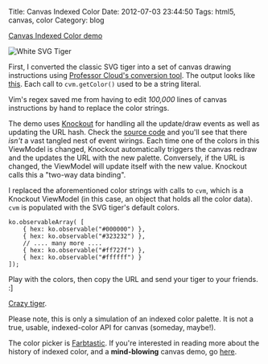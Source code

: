 Title: Canvas Indexed Color
Date: 2012-07-03 23:44:50
Tags: html5, canvas, color
Category: blog

[Canvas Indexed Color demo](/projects/canvas_indexed_color "Canvas Indexed Color demo")

![White SVG Tiger](/static/images/021/hahatiger.png)

First, I converted the classic SVG tiger into a set of canvas drawing
instructions using [Professor Cloud's conversion
tool](http://professorcloud.com/svg-to-canvas/ "Professor Cloud's conversion
tool").  The output looks like
[this](https://github.com/mwcz/mwcz/blob/master/blog/projects/canvas_indexed_color/vector_images.js
"Tiger image").  Each call to `cvm.getColor()` used to be a string literal.  

Vim's regex saved me from having to edit *100,000* lines of canvas instructions
by hand to replace the color strings.

The demo uses [Knockout](http://knockoutjs.com/ "Knockout JS") for handling all
the update/draw events as well as updating the URL hash.  Check the [source
code](https://github.com/mwcz/mwcz/blob/master/blog/projects/canvas_indexed_color/cic.js
"source code") and you'll see that there *isn't* a vast tangled nest of event
wirings.  Each time one of the colors in this ViewModel is changed, Knockout
automatically triggers the canvas redraw and the updates the URL with the new
palette.  Conversely, if the URL is changed, the ViewModel will update itself
with the new value.  Knockout calls this a "two-way data binding".  

I replaced the aforementioned color strings with calls to `cvm`, which is a
Knockout ViewModel (in this case, an object that holds all the color data).
`cvm` is populated with the SVG tiger's default colors.

    ko.observableArray( [
        { hex: ko.observable("#000000") },
        { hex: ko.observable("#323232") },
        // .... many more ....
        { hex: ko.observable("#ff727f") },
        { hex: ko.observable("#ffffff") }
    ]);

Play with the colors, then copy the URL and send your tiger to your friends.  :]

[Crazy tiger](/projects/canvas_indexed_color/#4c0000,#659900,#666666,#992600,#999999,#99cc32,#a51926,#a5264c,#b23259,#b26565,#b2b2b2,#cc3f4c,#cc7226,#cccccc,#e5668c,#e59999,#e5e5b2,B5E8E6,#ea8c4d,#ea8e51,#eb955c,#ec9961,#eea575,#efaa7c,#f1b288,#f2b892,#f3bf9c,#f4c6a8,#f5ccb0,#f8d8c4,#f8dcc8,#f9e2d3,#fae5d7,#fcf2eb,#ff727f,#ffffcc,#ffffff,#000000,#323232 "Crazy tiger").

Please note, this is only a simulation of an indexed color palette.  It is not
a true, usable, indexed-color API for canvas (someday, maybe!).

The color picker is [Farbtastic](https://github.com/mattfarina/farbtastic
"Farbtastic").  If you're interested in reading more about the history of
indexed color, and a **mind-blowing** canvas demo, go
[here](http://www.effectgames.com/effect/article.psp.html/joe/Old_School_Color_Cycling_with_HTML5
"Color cycling in HTML5 canvas").

